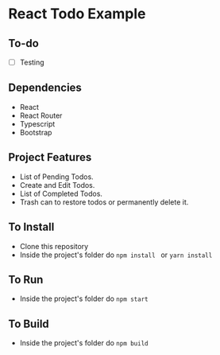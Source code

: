 # React Todo Example

## To-do

- [ ] Testing

## Dependencies

- React
- React Router
- Typescript
- Bootstrap

## Project Features

- List of Pending Todos.
- Create and Edit Todos.
- List of Completed Todos.
- Trash can to restore todos or permanently delete it. 


## To Install

- Clone this repository
- Inside the project's folder do `npm install ` or `yarn install`

## To Run

- Inside the project's folder do `npm start`

## To Build

- Inside the project's folder do `npm build`


